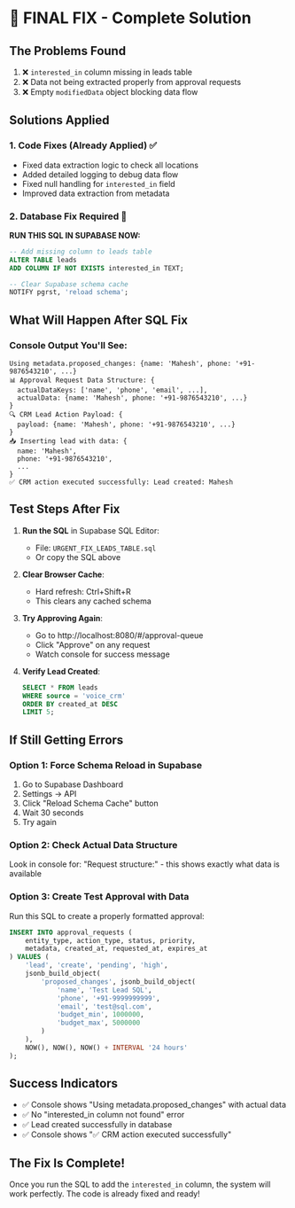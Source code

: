 # 🚨 FINAL FIX - Complete Solution

## The Problems Found
1. ❌ `interested_in` column missing in leads table
2. ❌ Data not being extracted properly from approval requests
3. ❌ Empty `modifiedData` object blocking data flow

## Solutions Applied

### 1. Code Fixes (Already Applied) ✅
- Fixed data extraction logic to check all locations
- Added detailed logging to debug data flow
- Fixed null handling for `interested_in` field
- Improved data extraction from metadata

### 2. Database Fix Required 🔴

**RUN THIS SQL IN SUPABASE NOW:**

```sql
-- Add missing column to leads table
ALTER TABLE leads 
ADD COLUMN IF NOT EXISTS interested_in TEXT;

-- Clear Supabase schema cache
NOTIFY pgrst, 'reload schema';
```

## What Will Happen After SQL Fix

### Console Output You'll See:
```
Using metadata.proposed_changes: {name: 'Mahesh', phone: '+91-9876543210', ...}
📊 Approval Request Data Structure: {
  actualDataKeys: ['name', 'phone', 'email', ...],
  actualData: {name: 'Mahesh', phone: '+91-9876543210', ...}
}
🔍 CRM Lead Action Payload: {
  payload: {name: 'Mahesh', phone: '+91-9876543210', ...}
}
📥 Inserting lead with data: {
  name: 'Mahesh',
  phone: '+91-9876543210',
  ...
}
✅ CRM action executed successfully: Lead created: Mahesh
```

## Test Steps After Fix

1. **Run the SQL** in Supabase SQL Editor:
   - File: `URGENT_FIX_LEADS_TABLE.sql`
   - Or copy the SQL above

2. **Clear Browser Cache**:
   - Hard refresh: Ctrl+Shift+R
   - This clears any cached schema

3. **Try Approving Again**:
   - Go to http://localhost:8080/#/approval-queue
   - Click "Approve" on any request
   - Watch console for success message

4. **Verify Lead Created**:
   ```sql
   SELECT * FROM leads 
   WHERE source = 'voice_crm' 
   ORDER BY created_at DESC 
   LIMIT 5;
   ```

## If Still Getting Errors

### Option 1: Force Schema Reload in Supabase
1. Go to Supabase Dashboard
2. Settings → API
3. Click "Reload Schema Cache" button
4. Wait 30 seconds
5. Try again

### Option 2: Check Actual Data Structure
Look in console for: "Request structure:" - this shows exactly what data is available

### Option 3: Create Test Approval with Data
Run this SQL to create a properly formatted approval:
```sql
INSERT INTO approval_requests (
    entity_type, action_type, status, priority,
    metadata, created_at, requested_at, expires_at
) VALUES (
    'lead', 'create', 'pending', 'high',
    jsonb_build_object(
        'proposed_changes', jsonb_build_object(
            'name', 'Test Lead SQL',
            'phone', '+91-9999999999',
            'email', 'test@sql.com',
            'budget_min', 1000000,
            'budget_max', 5000000
        )
    ),
    NOW(), NOW(), NOW() + INTERVAL '24 hours'
);
```

## Success Indicators
- ✅ Console shows "Using metadata.proposed_changes" with actual data
- ✅ No "interested_in column not found" error
- ✅ Lead created successfully in database
- ✅ Console shows "✅ CRM action executed successfully"

## The Fix Is Complete!
Once you run the SQL to add the `interested_in` column, the system will work perfectly. The code is already fixed and ready!